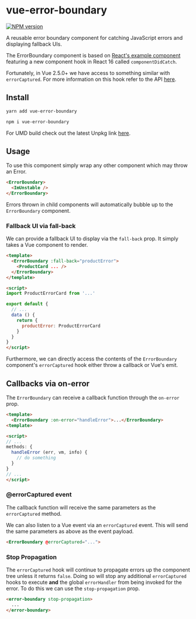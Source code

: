# vue-error-boundary

[![NPM version](https://img.shields.io/npm/v/vue-error-boundary.svg?style=for-the-badge&colorA=BEC8BE&colorB=47B784)](https://www.npmjs.com/package/vue-error-boundary)

A reusable error boundary component for catching JavaScript errors and displaying fallback UIs.

The ErrorBoundary component is based on [React's example component](https://reactjs.org/blog/2017/07/26/error-handling-in-react-16.html) featuring a new component hook in React 16 called `componentDidCatch`.

Fortunately, in Vue 2.5.0+ we have access to something similar with `errorCaptured`.  For more information on this hook refer to the API [here](https://vuejs.org/v2/api/#errorCaptured).

## Install

```bash
yarn add vue-error-boundary

npm i vue-error-boundary
```

For UMD build check out the latest Unpkg link [here](https://unpkg.com/vue-error-boundary).

## Usage

To use this component simply wrap any other component which may throw an Error.

```html
<ErrorBoundary>
  <ImUnstable />
</ErrorBoundary>
```

Errors thrown in child components will automatically bubble up to the `ErrorBoundary` component.

### Fallback UI via fall-back

We can provide a fallback UI to display via the `fall-back` prop.  It simply takes a Vue component to render.

```html
<template>
  <ErrorBoundary :fall-back="productError">
    <ProductCard ... />
  </ErrorBoundary>
</template>

<script>
import ProductErrorCard from '...'

export default {
  // ...
  data () {
    return {
      productError: ProductErrorCard
    }
  }
}
</script>
```

Furthermore, we can directly access the contents of the `ErrorBoundary` component's `errorCaptured` hook either throw a callback or Vue's emit.

## Callbacks via on-error

The `ErrorBoundary` can receive a callback function through the `on-error` prop.

```html
<template>
  <ErrorBoundary :on-error="handleError">...</ErrorBoundary>
<template>

<script>
// ...
methods: {
  handleError (err, vm, info) {
    // do something
  }
}
// ...
</script>
```

### @errorCaptured event

The callback function will receive the same parameters as the `errorCaptured` method.

We can also listen to a Vue event via an `errorCaptured` event.  This will send the same parameters as above as the event payload.

```html
<ErrorBoundary @errorCaptured="...">
```

### Stop Propagation

The `errorCaptured` hook will continue to propagate errors up the component tree unless it returns `false`.  Doing so will stop any additional `errorCaptured` hooks to execute **and** the global `errorHandler` from being invoked for the error.  To do this we can use the `stop-propagation` prop.

```html
<error-boundary stop-propagation>
  ...
</error-boundary>
```


